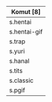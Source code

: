 |Komut [8]|
|-|
|s.hentai|
|s.hentai-gif|
|s.trap|
|s.yuri|
|s.hanal|
|s.tits|
|s.classic|
|s.pgif|
